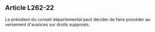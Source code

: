 ## Article L262-22

Le président du conseil départemental peut décider de faire procéder au versement d'avances sur droits
supposés.

